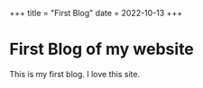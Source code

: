 +++
title = "First Blog"
date = 2022-10-13
+++

# First Blog of my website

This is my first blog.
I love this site.
